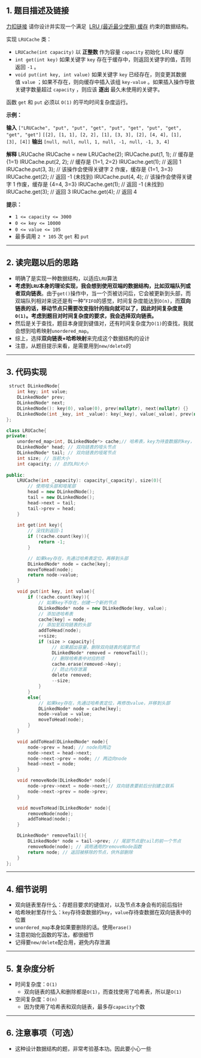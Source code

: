 ## 1. 题目描述及链接

[力扣链接](https://leetcode.cn/problems/lru-cache/description/?envType=problem-list-v2&envId=2cktkvj)
请你设计并实现一个满足  [LRU (最近最少使用) 缓存](https://baike.baidu.com/item/LRU) 约束的数据结构。

实现 `LRUCache` 类：

- `LRUCache(int capacity)` 以 **正整数** 作为容量 `capacity` 初始化 LRU 缓存
- `int get(int key)` 如果关键字 `key` 存在于缓存中，则返回关键字的值，否则返回 `-1` 。
- `void put(int key, int value)` 如果关键字 `key` 已经存在，则变更其数据值 `value` ；如果不存在，则向缓存中插入该组 `key-value` 。如果插入操作导致关键字数量超过 `capacity` ，则应该 **逐出** 最久未使用的关键字。

函数 `get` 和 `put` 必须以 `O(1)` 的平均时间复杂度运行。

**示例：**

**输入**
`["LRUCache", "put", "put", "get", "put", "get", "put", "get", "get", "get"]`
`[[2], [1, 1], [2, 2], [1], [3, 3], [2], [4, 4], [1], [3], [4]]`
**输出**
`[null, null, null, 1, null, -1, null, -1, 3, 4]`

**解释**
LRUCache lRUCache = new LRUCache(2);
lRUCache.put(1, 1); // 缓存是 {1=1}
lRUCache.put(2, 2); // 缓存是 {1=1, 2=2}
lRUCache.get(1);    // 返回 1
lRUCache.put(3, 3); // 该操作会使得关键字 2 作废，缓存是 {1=1, 3=3}
lRUCache.get(2);    // 返回 -1 (未找到)
lRUCache.put(4, 4); // 该操作会使得关键字 1 作废，缓存是 {4=4, 3=3}
lRUCache.get(1);    // 返回 -1 (未找到)
lRUCache.get(3);    // 返回 3
lRUCache.get(4);    // 返回 4

**提示：**

- `1 <= capacity <= 3000`
- `0 <= key <= 10000`
- `0 <= value <= 105`
- 最多调用 `2 * 105` 次 `get` 和 `put`
---
## 2. 读完题以后的思路

- 明确了是实现一种数据结构，以适应`LRU`算法
- **考虑到`LRU`本身的理论实现，我会想到使用双端的数据结构，比如双端队列或者双向链表**。由于`get()`操作中，当一个页被访问后，它会被更新到头部，而双端队列相对来说还是有一种“`FIFO`的感觉，时间复杂度能达到`O(n)`，而**双向链表的话，移动节点只需要改变指针的指向就可以了，因此时间复杂度是`O(1)`。考虑到题目对时间复杂度的要求，我会选择双向链表。**
- 然后是关于查找，题目本身提到键值对，还有时间复杂度为`O(1)`的查找，我就会想到哈希映射`unordered_map`。
- 综上，选择**双向链表+哈希映射**来完成这个数据结构的设计
- 注意，从题目提示来看，是需要用到`new/delete`的
---
## 3. 代码实现

```cpp
 struct DLinkedNode{
    int key; int value;
    DLinkedNode* prev;
    DLinkedNode* next;
    DLinkedNode(): key(0), value(0), prev(nullptr), next(nullptr) {}
    DLinkedNode(int _key, int _value): key(_key), value(_value), prev(nullptr), next(nullptr) {}
};

class LRUCache{
private:
    unordered_map<int, DLinkedNode*> cache;// 哈希表，key为待查数据的key，value为待查数据在双向链表中的位置
    DLinkedNode* head; // 双向链表的哑头节点
    DLinkedNode* tail; // 双向链表的哑尾节点
    int size; // 当前大小
    int capacity; // 总的LRU大小
    
public:
    LRUCache(int _capacity): capacity(_capacity), size(0){
        // 使用哑头部和哑尾部
        head = new DLinkedNode();
        tail = new DLinkedNode();
        head->next = tail;
        tail->prev = head;
    }
    
    int get(int key){
        // 没找到返回-1
        if (!cache.count(key)){
            return -1;
        }

        // 如果key存在，先通过哈希表定位，再移到头部
        DLinkedNode* node = cache[key];
        moveToHead(node);
        return node->value;
    }

    void put(int key, int value){
        if (!cache.count(key)){
            // 如果key不存在，创建一个新的节点
            DLinkedNode* node = new DLinkedNode(key, value);
            // 添加进哈希表
            cache[key] = node;
            // 添加至双向链表的头部
            addToHead(node);
            ++size;
            if (size > capacity){
                 // 如果超出容量，删除双向链表的尾部节点
                 DLinkedNode* removed = removeTail();
                 // 删除哈希表中对应的项
                 cache.erase(removed->key);
                 // 防止内存泄漏
                 delete removed;
                 --size;
            }
        }
        else{
            // 如果key存在，先通过哈希表定位，再修改value，并移到头部
            DLinkedNode* node = cache[key];
            node->value = value;
            moveToHead(node);
        }
    }

    void addToHead(DLinkedNode* node){
        node->prev = head; // node向两边
        node->next = head->next;
        node->next->prev = node; // 两边向node
        head->next = node;
    }

    void removeNode(DLinkedNode* node){
        node->prev->next = node->next;// 双向链表要前后分别建立联系
        node->next->prev = node->prev;
    }

    void moveToHead(DLinkedNode* node){
        removeNode(node);
        addToHead(node);
    }

    DLinkedNode* removeTail(){
        DLinkedNode* node = tail->prev; // 尾部节点是tail的前一个节点
        removeNode(node); // 调用通用的removeNode函数
        return node; // 返回被移除的节点，供外部删除
    }
};
```
---
## 4. 细节说明

- 双向链表里存什么：存题目要求的键值对，以及节点本身会有的前后指针
- 哈希映射里存什么：`key`存待查数据的`key`，`value`存待查数据在双向链表中的位置
- `unordered_map`本身如果要删除的话。使用`erase()`
- 注意初始化函数的写法，都很细节
- 记得要`new/delete`配合用，避免内存泄漏
---
## 5. 复杂度分析

- 时间复杂度：`O(1)`
	- 双向链表的插入和删除都是`O(1)`，而查找使用了哈希表，所以是`O(1)`
- 空间复杂度：`O(n)`
	- 因为使用了哈希表和双向链表，最多存`capacity`个数
---
## 6. 注意事项（可选）

- 这种设计数据结构的题，非常考验基本功。因此要小心一些